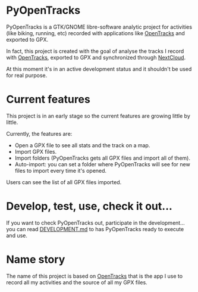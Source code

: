 # PyOpenTracks
PyOpenTracks is a GTK/GNOME libre-software analytic project for activities (like biking, running, etc) recorded with applications like [OpenTracks](https://github.com/OpenTracksApp/OpenTracks) and exported to GPX.

In fact, this project is created with the goal of analyse the tracks I record with [OpenTracks](https://github.com/OpenTracksApp/OpenTracks), exported to GPX and synchronized through [NextCloud](https://nextcloud.com/).

At this moment it's in an active development status and it shouldn't be used for real purpose.

# Current features
This project is in an early stage so the current features are growing little by little.

Currently, the features are:
- Open a GPX file to see all stats and the track on a map.
- Import GPX files.
- Import folders (PyOpenTracks gets all GPX files and import all of them).
- Auto-import: you can set a folder where PyOpenTracks will see for new files to import every time it's opened.

Users can see the list of all GPX files imported.

# Develop, test, use, check it out...
If you want to check PyOpenTracks out, participate in the development... you can read [DEVELOPMENT.md](DEVELOPMENT.md) to has PyOpenTracks ready to execute and use.

# Name story
The name of this project is based on [OpenTracks](https://github.com/OpenTracksApp/OpenTracks) that is the app I use to record all my activities and the source of all my GPX files.
